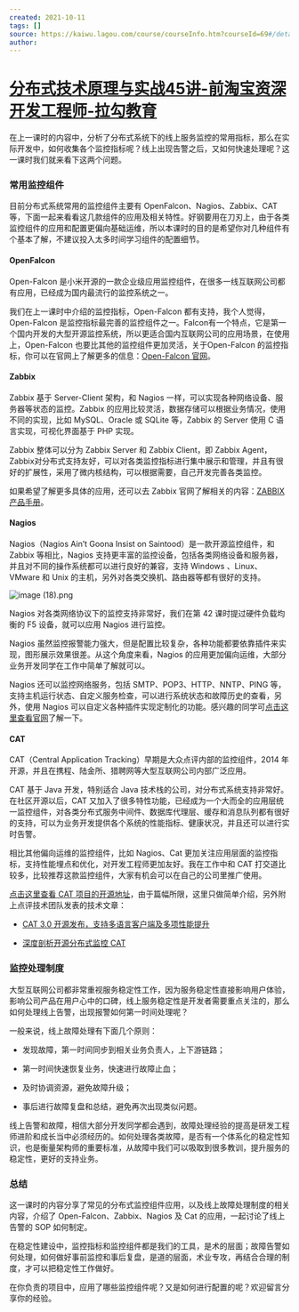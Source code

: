 ```yaml
---
created: 2021-10-11
tags: []
source: https://kaiwu.lagou.com/course/courseInfo.htm?courseId=69#/detail/pc?id=1898
author: 
---
```


# [分布式技术原理与实战45讲-前淘宝资深开发工程师-拉勾教育](https://kaiwu.lagou.com/course/courseInfo.htm?courseId=69#/detail/pc?id=1898)


在上一课时的内容中，分析了分布式系统下的线上服务监控的常用指标，那么在实际开发中，如何收集各个监控指标呢？线上出现告警之后，又如何快速处理呢？这一课时我们就来看下这两个问题。

### 常用监控组件

目前分布式系统常用的监控组件主要有 OpenFalcon、Nagios、Zabbix、CAT 等，下面一起来看看这几款组件的应用及相关特性。好钢要用在刀刃上，由于各类监控组件的应用和配置更偏向基础运维，所以本课时的目的是希望你对几种组件有个基本了解，不建议投入太多时间学习组件的配置细节。

#### OpenFalcon

Open-Falcon 是小米开源的一款企业级应用监控组件，在很多一线互联网公司都有应用，已经成为国内最流行的监控系统之一。

我们在上一课时中介绍的监控指标，Open-Falcon 都有支持，我个人觉得，Open-Falcon 是监控指标最完善的监控组件之一。Falcon有一个特点，它是第一个国内开发的大型开源监控系统，所以更适合国内互联网公司的应用场景，在使用上，Open-Falcon 也要比其他的监控组件更加灵活，关于Open-Falcon 的监控指标，你可以在官网上了解更多的信息：[Open-Falcon 官网](https://book.open-falcon.org/zh_0_2/intro/)。

#### Zabbix

Zabbix 基于 Server-Client 架构，和 Nagios 一样，可以实现各种网络设备、服务器等状态的监控。Zabbix 的应用比较灵活，数据存储可以根据业务情况，使用不同的实现，比如 MySQL、Oracle 或 SQLite 等，Zabbix 的 Server 使用 C 语言实现，可视化界面基于 PHP 实现。

Zabbix 整体可以分为 Zabbix Server 和 Zabbix Client，即 Zabbix Agent，Zabbix对分布式支持友好，可以对各类监控指标进行集中展示和管理，并且有很好的扩展性，采用了微内核结构，可以根据需要，自己开发完善各类监控。

如果希望了解更多具体的应用，还可以去 Zabbix 官网了解相关的内容：[ZABBIX 产品手册](https://www.zabbix.com/documentation/4.0/zh/manual)。

#### Nagios

Nagios（Nagios Ain’t Goona Insist on Saintood）是一款开源监控组件，和 Zabbix 等相比，Nagios 支持更丰富的监控设备，包括各类网络设备和服务器，并且对不同的操作系统都可以进行良好的兼容，支持 Windows 、Linux、VMware 和 Unix 的主机，另外对各类交换机、路由器等都有很好的支持。

![image (18).png](https://s0.lgstatic.com/i/image/M00/4A/31/CgqCHl9QuNiAQjy7AADY7HRzWjY251.png)

Nagios 对各类网络协议下的监控支持非常好，我们在第 42 课时提过硬件负载均衡的 F5 设备，就可以应用 Nagios 进行监控。

Nagios 虽然监控报警能力强大，但是配置比较复杂，各种功能都要依靠插件来实现，图形展示效果很差。从这个角度来看，Nagios 的应用更加偏向运维，大部分业务开发同学在工作中简单了解就可以。

Nagios 还可以监控网络服务，包括 SMTP、POP3、HTTP、NNTP、PING 等，支持主机运行状态、自定义服务检查，可以进行系统状态和故障历史的查看，另外，使用 Nagios 可以自定义各种插件实现定制化的功能。感兴趣的同学可[点击这里查看官网](https://www.nagios.org/downloads/nagios-core/)了解一下。

#### CAT

CAT（Central Application Tracking）早期是大众点评内部的监控组件，2014 年开源，并且在携程、陆金所、猎聘网等大型互联网公司内部广泛应用。

CAT 基于 Java 开发，特别适合 Java 技术栈的公司，对分布式系统支持非常好。在社区开源以后，CAT 又加入了很多特性功能，已经成为一个大而全的应用层统一监控组件，对各类分布式服务中间件、数据库代理层、缓存和消息队列都有很好的支持，可以为业务开发提供各个系统的性能指标、健康状况，并且还可以进行实时告警。

相比其他偏向运维的监控组件，比如 Nagios、Cat 更加关注应用层面的监控指标，支持性能埋点和优化，对开发工程师更加友好。我在工作中和 CAT 打交道比较多，比较推荐这款监控组件，大家有机会可以在自己的公司里推广使用。

[点击这里查看 CAT 项目的开源地址](https://github.com/dianping/cat)，由于篇幅所限，这里只做简单介绍，另外附上点评技术团队发表的技术文章：

-   [CAT 3.0 开源发布，支持多语言客户端及多项性能提升](https://tech.meituan.com/2018/11/01/cat-pr.html)
    
-   [深度剖析开源分布式监控 CAT](https://tech.meituan.com/2018/11/01/cat-in-depth-java-application-monitoring.html)
    

### 监控处理制度

大型互联网公司都非常重视服务稳定性工作，因为服务稳定性直接影响用户体验，影响公司产品在用户心中的口碑，线上服务稳定性是开发者需要重点关注的，那么如何处理线上告警，出现报警如何第一时间处理呢？

一般来说，线上故障处理有下面几个原则：

-   发现故障，第一时间同步到相关业务负责人，上下游链路；
    
-   第一时间快速恢复业务，快速进行故障止血；
    
-   及时协调资源，避免故障升级；
    
-   事后进行故障复盘和总结，避免再次出现类似问题。
    

线上告警和故障，相信大部分开发同学都会遇到，故障处理经验的提高是研发工程师进阶和成长当中必须经历的。如何处理各类故障，是否有一个体系化的稳定性知识，也是衡量架构师的重要标准，从故障中我们可以吸取到很多教训，提升服务的稳定性，更好的支持业务。

### 总结

这一课时的内容分享了常见的分布式监控组件应用，以及线上故障处理制度的相关内容，介绍了 Open-Falcon、Zabbix、Nagios 及 Cat 的应用，一起讨论了线上告警的 SOP 如何制定。

在稳定性建设中，监控指标和监控组件都是我们的工具，是术的层面；故障告警如何处理，如何做好事前监控和事后复盘，是道的层面，术业专攻，再结合合理的制度，才可以把稳定性工作做好。

在你负责的项目中，应用了哪些监控组件呢？又是如何进行配置的呢？欢迎留言分享你的经验。

